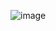 ![image](https://github.com/vIadimirp/marvel/assets/118995973/ce084b9f-ddb5-49a4-a28a-bc03dcea86dc)
